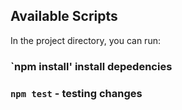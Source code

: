 
## Available Scripts

In the project directory, you can run:

### `npm install' install depedencies


### `npm test` - testing changes

